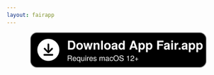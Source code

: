 ```yaml
---
layout: fairapp
---
```


<div style="text-align: center; user-select: none;">
<a href="https://github.com/App-Fair/App/releases/latest/download/App-Fair-macOS.zip"><img alt="Download App Fair.app for macOS 12+" height="80" style="user-select: none;" src="assets/download_button.svg" /></a>
</div>


